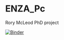 # ENZA_Pc
Rory McLeod PhD project

[![Binder](http://mybinder.org/badge.svg)](http://mybinder.org/repo/Rory-McLeod/ENZA_Pc)
